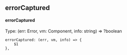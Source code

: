 ## errorCaptured
#### errorCaptured
Type: (err: Error, vm: Component, info: string) => ?boolean
```
errorCaptured: (err, vm, info) => {
	$1
},
```
